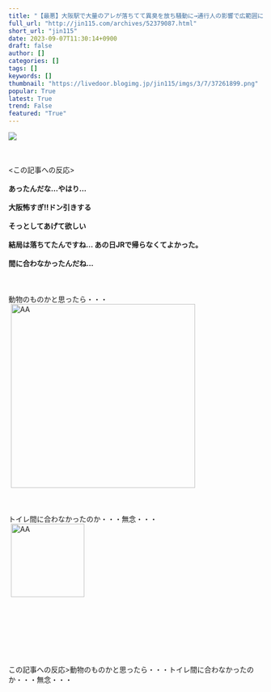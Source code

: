 ```yaml
---
title: "【最悪】大阪駅で大量のアレが落ちてて異臭を放ち騒動に→通行人の影響で広範囲に拡散されてしまう・・・ : オレ的ゲーム速報＠刃"
full_url: "http://jin115.com/archives/52379087.html"
short_url: "jin115"
date: 2023-09-07T11:30:14+0900
draft: false
author: []
categories: []
tags: []
keywords: []
thumbnail: "https://livedoor.blogimg.jp/jin115/imgs/3/7/37261899.png"
popular: True
latest: True
trend: False
featured: "True"
---
```


![](https://livedoor.blogimg.jp/jin115/imgs/3/7/37261899.png)

<div><a name="more"></a> <br> <br> <この記事への反応><br> <br> <b>あったんだな…やはり…</b><br> <br> <b>大阪怖すぎ!!ドン引きする</b><br> <br> <b>そっとしてあげて欲しい</b><br> <br> <b>結局は落ちてたんですね… あの日JRで帰らなくてよかった。</b><br> <br> <b>間に合わなかったんだね…</b><br> <br> <br> <br> 動物のものかと思ったら・・・<br> <img src="https://livedoor.blogimg.jp/jin115/imgs/c/a/cacf7c77.gif" alt="AA" width="364" border="0" hspace="5" class="pict"><br> <br> <br> <br> トイレ間に合わなかったのか・・・無念・・・<br> <img src="https://livedoor.blogimg.jp/jin115/imgs/6/e/6e91bfc3.gif" alt="AA" width="145" border="0" hspace="5" class="pict"><br> <br> <br> <br> <br> <br> <br> <br> <p>この記事への反応>動物のものかと思ったら・・・トイレ間に合わなかったのか・・・無念・・・</p></div>